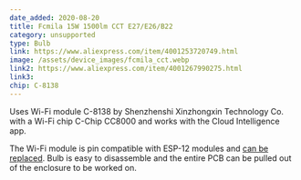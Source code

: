 ```yaml
---
date_added: 2020-08-20
title: Fcmila 15W 1500lm CCT E27/E26/B22 
category: unsupported
type: Bulb
link: https://www.aliexpress.com/item/4001253720749.html
image: /assets/device_images/fcmila_cct.webp
link2: https://www.aliexpress.com/item/4001267990275.html
link3: 
chip: C-8138 
---
```

Uses Wi-Fi module C-8138 by Shenzhenshi Xinzhongxin Technology Co. with a Wi-Fi chip C-Chip CC8000 and works with the Cloud Intelligence app.

The Wi-Fi module is pin compatible with ESP-12 modules and [can be replaced](https://blakadder.com/frankenstein-saturday-3/). Bulb is easy to disassemble and the entire PCB can be pulled out of the enclosure to be worked on.
